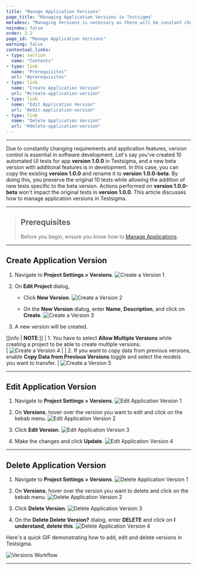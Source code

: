 ```yaml
---
title: "Manage Application Versions"
page_title: "Managing Application Versions in Testsigma"
metadesc: "Managing Versions is necessary as there will be constant change in application features. This article discusses managing application versions within Testsigma projects"
noindex: false
order: 2.2
page_id: "Manage Application Versions"
warning: false
contextual_links:
- type: section
  name: "Contents"
- type: link
  name: "Prerequisites"
  url: "#prerequisites"
- type: link
  name: "Create Application Version"
  url: "#create-application-version"
- type: link
  name: "Edit Application Version"
  url: "#edit-application-version"
- type: link
  name: "Delete Application Version"
  url: "#delete-application-version"
---
```


---


Due to constantly changing requirements and application features, version control is essential in software development. Let's say you've created 10 automated UI tests for app **version 1.0.0** in Testsigma, and a new beta version with additional features is in development. In this case, you can copy the existing **version 1.0.0** and rename it to **version 1.0.0-beta**. By doing this, you preserve the original 10 tests while allowing the addition of new tests specific to the beta version. Actions performed on **version 1.0.0-beta** won't impact the original tests in **version 1.0.0**. This article discusses how to manage application versions in Testsigma. 


---

> ## **Prerequisites**
> 
> Before you begin, ensure you know how to [Manage Applications](https://testsigma.com/docs/projects/applications/).



---

## **Create Application Version**

1. Navigate to **Project Settings > Versions**.
![Create a Version 1](https://s3.amazonaws.com/static-docs.testsigma.com/new_images/projects/applications/Create_a_Version_step_1.png)

2. On **Edit Project** dialog, 

     - Click **New Version**.
     ![Create a Version 2](https://s3.amazonaws.com/static-docs.testsigma.com/new_images/projects/applications/Create_a_Version_step_2.png) 
     
     - On the **New Version** dialog, enter **Name**, **Description**, and click on **Create**. 
     ![Create a Version 3](https://s3.amazonaws.com/static-docs.testsigma.com/new_images/projects/applications/Create_aaplication_version_3.png)



3. A new version will be created. 


[[info | **NOTE**:]]
| 1. You have to select **Allow Multiple Versions** while creating a project to be able to create multiple versions.  
| ![Create a Version 4](https://s3.amazonaws.com/static-docs.testsigma.com/new_images/projects/applications/Create_a_Version_step_4.png)
|
| 2. If you want to copy data from previous versions, enable **Copy Data from Previous Versions** toggle and select the models you want to transfer. 
| ![Create a Version 5](https://s3.amazonaws.com/static-docs.testsigma.com/new_images/projects/applications/Create_application_version_step_5.png)

---

## **Edit Application Version**

1. Navigate to **Project Settings > Versions**.
![Edit Application Version 1](https://s3.amazonaws.com/static-docs.testsigma.com/new_images/projects/applications/Edit_a_Version_step_1.png)


2. On **Versions**, hover over the version you want to edit and click on the kebab menu. 
![Edit Application Version 2](https://s3.amazonaws.com/static-docs.testsigma.com/new_images/projects/applications/Edit_a_Version_step_2.png)


3. Click **Edit Version**. 
![Edit Application Version 3](https://s3.amazonaws.com/static-docs.testsigma.com/new_images/projects/applications/Edit_a_Version_step_3.png)

4. Make the changes and click **Update**.
![Edit Application Version 4](https://s3.amazonaws.com/static-docs.testsigma.com/new_images/projects/applications/Edit_application_version_step_4.png)


---


## **Delete Application Version**

1. Navigate to **Project Settings > Versions**.
![Delete Application Version 1](https://s3.amazonaws.com/static-docs.testsigma.com/new_images/projects/applications/Delete_a_Version_step_1.png)

2. On **Versions**, hover over the version you want to delete and click on the kebab menu.
![Delete Application Version 2](https://s3.amazonaws.com/static-docs.testsigma.com/new_images/projects/applications/Delete_a_Version_step_2.png)

3. Click **Delete Version**. 
![Delete Application Version 3](https://s3.amazonaws.com/static-docs.testsigma.com/new_images/projects/applications/Delete_a_Version_step_3.png)

4. On the **Delete Delete Version?** dialog, enter **DELETE** and click on **I understand, delete this**.
![Delete Application Version 4](https://s3.amazonaws.com/static-docs.testsigma.com/new_images/projects/applications/Delete_Application_Version_Step_4.png)



Here's a quick GIF demonstrating how to add, edit and delete versions in Testsigma. 

![Versions Workflow](https://s3.amazonaws.com/static-docs.testsigma.com/new_images/projects/applications/Create_a_Version.gif)


---